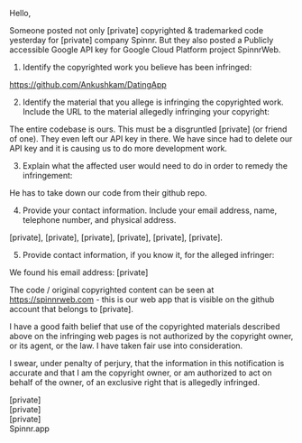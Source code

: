 Hello,

Someone posted not only [private] copyrighted & trademarked code yesterday for [private] company Spinnr. But they also posted a Publicly accessible Google API key for Google Cloud Platform project SpinnrWeb.

1. Identify the copyrighted work you believe has been infringed: 

https://github.com/Ankushkam/DatingApp

2. Identify the material that you allege is infringing the copyrighted work. Include the URL to the material allegedly infringing your copyright: 

The entire codebase is ours. This must be a disgruntled [private] (or friend of one). They even left our API key in there. We have since had to delete our API key and it is causing us to do more development work.

3. Explain what the affected user would need to do in order to remedy the infringement: 

He has to take down our code from their github repo.

4. Provide your contact information. Include your email address, name, telephone number, and physical address.

[private], [private], [private], [private], [private], [private].

5. Provide contact information, if you know it, for the alleged infringer:

We found his email address: [private] 

The code / original copyrighted content can be seen at https://spinnrweb.com - this is our web app that is visible on the github account that belongs to [private].

I have a good faith belief that use of the copyrighted materials described above on the infringing web pages is not authorized by the copyright owner, or its agent, or the law. I have taken fair use into consideration.

I swear, under penalty of perjury, that the information in this notification is accurate and that I am the copyright owner, or am authorized to act on behalf of the owner, of an exclusive right that is allegedly infringed.

[private]  
[private]  
[private]  
Spinnr.app
